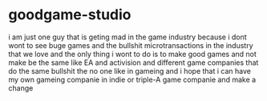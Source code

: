 # goodgame-studio
i am just one guy that is geting mad in the game industry because i dont wont to see  buge games and the bullshit microtransactions  in the industry that we love and the only thing i wont to do is to make good games and not make be the same like EA and activision and different game companies that do the same bullshit the no one like in gameing and i hope that i can have my own gameing companie in indie or triple-A game companie and make a change
